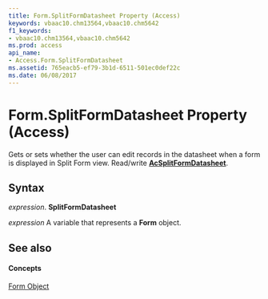 ```yaml
---
title: Form.SplitFormDatasheet Property (Access)
keywords: vbaac10.chm13564,vbaac10.chm5642
f1_keywords:
- vbaac10.chm13564,vbaac10.chm5642
ms.prod: access
api_name:
- Access.Form.SplitFormDatasheet
ms.assetid: 765eacb5-ef79-3b1d-6511-501ec0def22c
ms.date: 06/08/2017
---
```



# Form.SplitFormDatasheet Property (Access)

Gets or sets whether the user can edit records in the datasheet when a form is displayed in Split Form view. Read/write  **[AcSplitFormDatasheet](acsplitformdatasheet-enumeration-access.md)**.


## Syntax

 _expression_. **SplitFormDatasheet**

 _expression_ A variable that represents a **Form** object.


## See also


#### Concepts


[Form Object](form-object-access.md)

